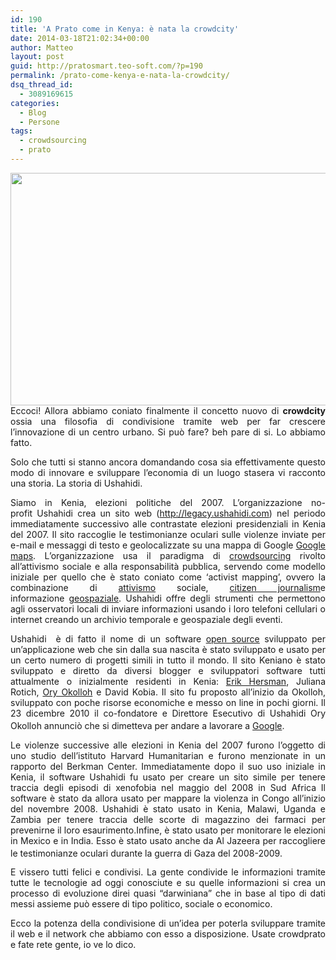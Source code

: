 ```yaml
---
id: 190
title: 'A Prato come in Kenya: è nata la crowdcity'
date: 2014-03-18T21:02:34+00:00
author: Matteo
layout: post
guid: http://pratosmart.teo-soft.com/?p=190
permalink: /prato-come-kenya-e-nata-la-crowdcity/
dsq_thread_id:
  - 3089169615
categories:
  - Blog
  - Persone
tags:
  - crowdsourcing
  - prato
---
```

<p style="text-align: justify;">
  <img class="alignleft" src="http://www.e-xtrategy.net/wp-content/uploads/2012/05/4983863106_51fffa1a9f_b.jpg" alt="" width="717" height="372" />Eccoci! Allora abbiamo coniato finalmente il concetto nuovo di <strong>crowdcity</strong> ossia una filosofia di condivisione tramite web per far crescere l&#8217;innovazione di un centro urbano. Si può fare? beh pare di si. Lo abbiamo fatto.
</p>

<p style="text-align: justify;">
  Solo che tutti si stanno ancora domandando cosa sia effettivamente questo modo di innovare e sviluppare l&#8217;economia di un luogo stasera vi racconto una storia. La storia di Ushahidi.
</p>

<p style="text-align: justify;">
  Siamo in Kenia, elezioni politiche del 2007. L&#8217;organizzazione no-profit Ushahidi crea un sito web (<a href="http://legacy.ushahidi.com/" rel="nofollow">http://legacy.ushahidi.com</a>) nel periodo immediatamente successivo alle contrastate elezioni presidenziali in Kenia del 2007. Il sito raccoglie le testimonianze oculari sulle violenze inviate per e-mail e messaggi di testo e geolocalizzate su una mappa di Google <a title="Google maps" href="http://it.wikipedia.org/wiki/Google_maps">Google maps</a>. L’organizzazione usa il paradigma di <a title="Crowdsourcing" href="http://it.wikipedia.org/wiki/Crowdsourcing">crowdsourcing</a> rivolto all’attivismo sociale e alla responsabilità pubblica, servendo come modello iniziale per quello che è stato coniato come ‘activist mapping’, ovvero la combinazione di <a title="Attivismo" href="http://it.wikipedia.org/wiki/Attivismo">attivismo</a> sociale, <a title="Citizen journalism" href="http://it.wikipedia.org/wiki/Citizen_journalism">citizen journalism</a>e informazione <a title="Geospaziale (la pagina non esiste)" href="http://it.wikipedia.org/w/index.php?title=Geospaziale&action=edit&redlink=1">geospaziale</a>. Ushahidi offre degli strumenti che permettono agli osservatori locali di inviare informazioni usando i loro telefoni cellulari o internet creando un archivio temporale e geospaziale degli eventi.
</p>

<p style="text-align: justify;">
  Ushahidi  è di fatto il nome di un software <a title="Open source" href="http://it.wikipedia.org/wiki/Open_source">open source</a> sviluppato per un&#8217;applicazione web che sin dalla sua nascita è stato sviluppato e usato per un certo numero di progetti simili in tutto il mondo. Il sito Keniano è stato sviluppato e diretto da diversi blogger e sviluppatori software tutti attualmente o inizialmente residenti in Kenia: <a title="Erik Hersman (la pagina non esiste)" href="http://it.wikipedia.org/w/index.php?title=Erik_Hersman&action=edit&redlink=1">Erik Hersman</a>, Juliana Rotich, <a title="Ory Okolloh (la pagina non esiste)" href="http://it.wikipedia.org/w/index.php?title=Ory_Okolloh&action=edit&redlink=1">Ory Okolloh</a> e David Kobia. Il sito fu proposto all’inizio da Okolloh, sviluppato con poche risorse economiche e messo on line in pochi giorni. Il 23 dicembre 2010 il co-fondatore e Direttore Esecutivo di Ushahidi Ory Okolloh annunciò che si dimetteva per andare a lavorare a <a title="Google" href="http://it.wikipedia.org/wiki/Google">Google</a>.<sup id="cite_ref-11"></sup><sup id="cite_ref-13"><a href="http://it.wikipedia.org/wiki/Ushahidi#cite_note-13"><br /> </a></sup>
</p>

<p style="text-align: justify;">
  Le violenze successive alle elezioni in Kenia del 2007 furono l’oggetto di uno studio dell’istituto Harvard Humanitarian e furono menzionate in un rapporto del Berkman Center. Immediatamente dopo il suo uso iniziale in Kenia, il software Ushahidi fu usato per creare un sito simile per tenere traccia degli episodi di xenofobia nel maggio del 2008 in Sud Africa Il software è stato da allora usato per mappare la violenza in Congo all’inizio del novembre 2008. Ushahidi è stato usato in Kenia, Malawi, Uganda e Zambia per tenere traccia delle scorte di magazzino dei farmaci per prevenirne il loro esaurimento.Infine, è stato usato per monitorare le elezioni in Mexico e in India. Esso è stato usato anche da Al Jazeera per raccogliere le testimonianze oculari durante la guerra di Gaza del 2008-2009.<sup id="cite_ref-infoworld_20-1"></sup><sup id="cite_ref-22"><a href="http://it.wikipedia.org/wiki/Ushahidi#cite_note-22"><br /> </a></sup>
</p>

<p style="text-align: justify;">
  E vissero tutti felici e condivisi. La gente condivide le informazioni tramite tutte le tecnologie ad oggi conosciute e su quelle informazioni si crea un processo di evoluzione direi quasi &#8220;darwiniana&#8221; che in base al tipo di dati messi assieme può essere di tipo politico, sociale o economico.
</p>

<p style="text-align: justify;">
  Ecco la potenza della condivisione di un&#8217;idea per poterla sviluppare tramite il web e il network che abbiamo con esso a disposizione. Usate crowdprato e fate rete gente, io ve lo dico.
</p>

<p style="text-align: justify;">